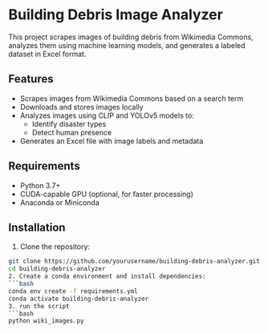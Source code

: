 # Building Debris Image Analyzer

This project scrapes images of building debris from Wikimedia Commons, analyzes them using machine learning models, and generates a labeled dataset in Excel format.

## Features

- Scrapes images from Wikimedia Commons based on a search term
- Downloads and stores images locally
- Analyzes images using CLIP and YOLOv5 models to:
  - Identify disaster types
  - Detect human presence
- Generates an Excel file with image labels and metadata

## Requirements

- Python 3.7+
- CUDA-capable GPU (optional, for faster processing)
- Anaconda or Miniconda

## Installation

1. Clone the repository:
  ```bash
  git clone https://github.com/yourusername/building-debris-analyzer.git
  cd building-debris-analyzer
2. Create a conda environment and install dependencies:
  ```bash
  conda env create -f requirements.yml
  conda activate building-debris-analyzer
3. run the script
  ```bash
  python wiki_images.py
